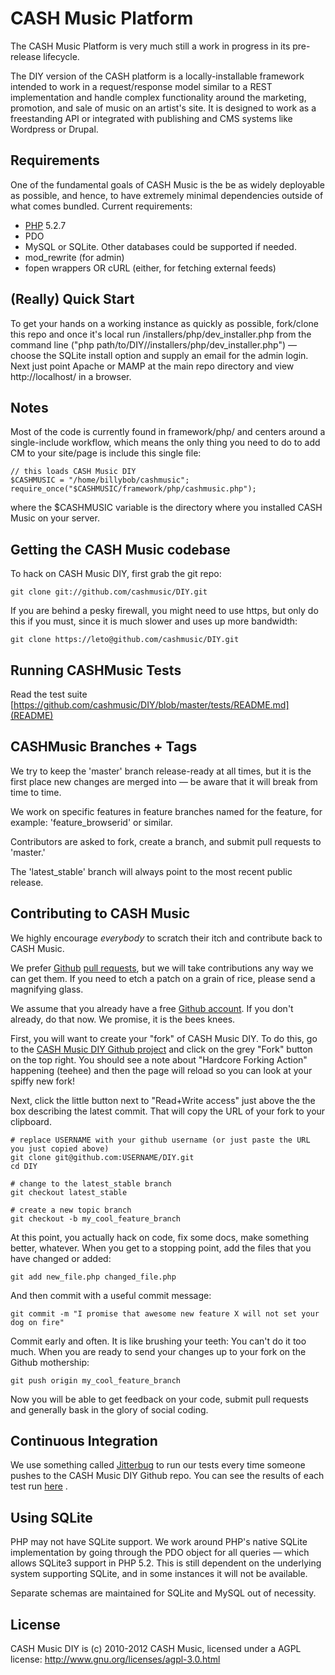 # CASH Music Platform

The CASH Music Platform is very much still a work in progress in its pre-release
lifecycle.

The DIY version of the CASH platform is a locally-installable framework intended to
work in a request/response model similar to a REST implementation and handle
complex functionality around the marketing, promotion, and sale of music on an
artist's site. It is designed to work as a freestanding API or integrated with
publishing and CMS systems like Wordpress or Drupal.

## Requirements

One of the fundamental goals of CASH Music is the be as widely deployable as possible,
and hence, to have extremely minimal dependencies outside of what comes bundled. Current
requirements:

 * [PHP](http://php.net) 5.2.7
 * PDO
 * MySQL or SQLite. Other databases could be supported if needed.
 * mod_rewrite (for admin)
 * fopen wrappers OR cURL (either, for fetching external feeds)

## (Really) Quick Start
To get your hands on a working instance as quickly as possible, fork/clone this 
repo and once it's local run /installers/php/dev_installer.php from the command 
line ("php path/to/DIY//installers/php/dev_installer.php") — choose the SQLite 
install option and supply an email for the admin login. Next just point Apache or 
MAMP at the main repo directory and view http://localhost/ in a browser.

## Notes

Most of the code is currently found in framework/php/ and centers around a
single-include workflow, which means the only thing you need to do to add CM to
your site/page is include this single file:

    // this loads CASH Music DIY
    $CASHMUSIC = "/home/billybob/cashmusic";
    require_once("$CASHMUSIC/framework/php/cashmusic.php");

where the $CASHMUSIC variable is the directory where you installed CASH Music
on your server.

## Getting the CASH Music codebase

To hack on CASH Music DIY, first grab the git repo:

    git clone git://github.com/cashmusic/DIY.git

If you are behind a pesky firewall, you might need to use https, but only do
this if you must, since it is much slower and uses up more bandwidth:

    git clone https://leto@github.com/cashmusic/DIY.git

## Running CASHMusic Tests

Read the test suite [https://github.com/cashmusic/DIY/blob/master/tests/README.md](README)

## CASHMusic Branches + Tags

We try to keep the 'master' branch release-ready at all times, but it is the first 
place new changes are merged into — be aware that it will break from time to time.

We work on specific features in feature branches named for the feature, for example:
'feature_browserid' or similar.

Contributors are asked to fork, create a branch, and submit pull requests to 'master.'

The 'latest_stable' branch will always point to the most recent public release.

## Contributing to CASH Music

We highly encourage *everybody* to scratch their itch and contribute back to CASH Music.

We prefer [Github](https://github.com) [pull requests](http://help.github.com/send-pull-requests/),
but we will take contributions any way we can get them. If you need to etch a
patch on a grain of rice, please send a magnifying glass.

We assume that you already have a free [Github account](https://github.com/signup/free). If you don't already,
do that now. We promise, it is the bees knees.

First, you will want to create your "fork" of CASH Music DIY. To do this, go to
the [CASH Music DIY Github project](https://github.com/cashmusic/DIY) and click
on the grey "Fork" button on the top right. You should see a note about
"Hardcore Forking Action" happening (teehee) and then the page will reload so
you can look at your spiffy new fork!

Next, click the little button next to "Read+Write access" just above the the
box describing the latest commit.  That will copy the URL of your fork to your
clipboard.

    # replace USERNAME with your github username (or just paste the URL you just copied above)
    git clone git@github.com:USERNAME/DIY.git
    cd DIY

    # change to the latest_stable branch
    git checkout latest_stable

    # create a new topic branch
    git checkout -b my_cool_feature_branch

At this point, you actually hack on code, fix some docs, make something better, whatever. When
you get to a stopping point, add the files that you have changed or added:

    git add new_file.php changed_file.php

And then commit with a useful commit message:

    git commit -m "I promise that awesome new feature X will not set your dog on fire"

Commit early and often. It is like brushing your teeth: You can't do it too much. When you are
ready to send your changes up to your fork on the Github mothership:

    git push origin my_cool_feature_branch

Now you will be able to get feedback on your code, submit pull requests and generally bask in the
glory of social coding.

## Continuous Integration

We use something called [Jitterbug](http://jitterbug.pl) to run our tests every
time someone pushes to the CASH Music DIY Github repo. You can see the results
of each test run [here](http://dev.cashmusic.org:3000/project/DIY) .

## Using SQLite

PHP may not have SQLite support. We work around PHP's native SQLite implementation by going
through the PDO object for all queries — which allows SQLite3 support in PHP 5.2. This is
still dependent on the underlying system supporting SQLite, and in some instances it will not
be available.

Separate schemas are maintained for SQLite and MySQL out of necessity.

## License

CASH Music DIY is (c) 2010-2012 CASH Music, licensed under a AGPL license:
<http://www.gnu.org/licenses/agpl-3.0.html>
